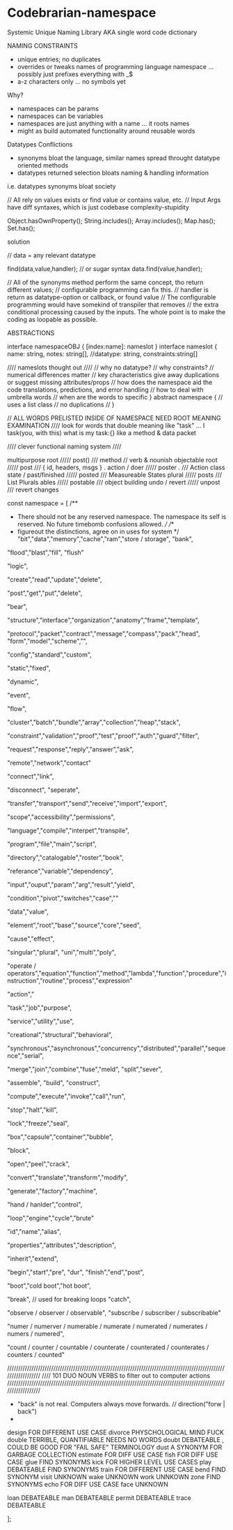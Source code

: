 # Codebrarian-namespace
Systemic Unique Naming Library AKA single word code dictionary

NAMING CONSTRAINTS
* unique entries; no duplicates
* overrides or tweaks names of programming language namespace ... possibly just prefixes everything with _$
* a-z characters only ... no symbols yet

Why?
* namespaces can be params
* namespaces can be variables
* namespaces are just anything with a name ... it roots names
* might as build automated functionality around reusable words

Datatypes Conflictions
* synonyms bloat the language, similar names spread throught datatype oriented methods
* datatypes returned selection bloats naming & handling information

i.e. datatypes synonyms bloat society

// All rely on values exists or find value or contains value, etc.
// Input Args have diff syntaxes, which is just codebase complexity-stupidity

  Object.hasOwnProperty();
  String.includes();
  Array.includes();
  Map.has();
  Set.has();

solution

  // data = any relevant datatype

  find(data,value,handler);
  // or sugar syntax
  data.find(value,handler);
  
  // All of the synonyms method perform the same concept, tho return different values;
  // configurable programming can fix this.
  // handler is return as datatype-option or callback, or found value
  // The configurable programming would have somekind of transpiler that removes 
  // the extra conditional processing caused by the inputs. The whole point is to make the coding as loopable as possible.


ABSTRACTIONS

interface namespaceOBJ {
  [index:name]: nameslot
}
interface nameslot {
  name:       string,
  notes:      string[],
  //datatype:   string,
  constraints:string[]
  
  //// nameslots thought out ////
  // why no datatype?
  // why constraints?
    // numerical differences matter 
    // key characteristics give away duplications or suggest missing attributes/props
  // how does the namespace aid the code translations, predictions, and error handling
  // how to deal with umbrella words
  // when are the words to specific
}
abstract namespace {
  // uses a list class
  // no duplications
  // 
}

// ALL WORDS PRELISTED INSIDE OF NAMESPACE NEED ROOT MEANING EXAMINATION
//// look for words that double meaning like "task"  ... I task(you, with this) what is my task:{} like a method & data packet

//// clever functional naming system ////

multipurpose root     /////  post()      /// method // verb & nounish
objectable root       /////  post        /// { id, headers, msgs } .
action / doer         /////  poster .    /// Action class
state / past/finished /////  posted      /// Measureable States
plural                /////  posts       /// List Plurals
ables                 /////  postable    /// object building
undo / revert         /////  unpost      /// revert changes

const namespace = [
/** 
 * There should not be any reserved namespace. The namespace its self is reserved. No future timebomb confusions allowed.
*/
/** 
 * figureout the distinctions, agree on in uses for system
*/
"bit","data","memory","cache","ram","store / storage",
"bank",

"flood","blast","fill",
"flush"

"logic",

"create","read","update","delete",

"post","get","put","delete",

"bear",

"structure","interface","organization","anatomy","frame","template",

"protocol","packet","contract","message","compass","pack","head",
"form","model","scheme","",

"config","standard","custom",

"static","fixed",

"dynamic",

"event",

"flow", 

"cluster","batch","bundle","array","collection","heap","stack",

"constraint","validation","proof","test","proof","auth","guard","filter",

"request","response","reply","answer","ask",

"remote","network","contact"

"connect","link",

"disconnect", "seperate",

"transfer","transport","send","receive","import","export",

"scope","accessibility","permissions",

"language","compile","interpet","transpile",

"program","file","main","script",

"directory","catalogable","roster","book",

"referance","variable","dependency",

"input","ouput","param","arg","result","yield",

"condition","pivot","switches","case",""

"data","value",

"element","root","base","source","core","seed",

"cause","effect",

"singular","plural",
"uni","multi","poly",

"operate / operators","equation","function","method","lambda","function","procedure","instruction","routine","process","expression"

"action","

"task","job","purpose",

"service","utility","use",

"creational","structural","behavioral",

"synchronous","asynchronous","concurrency","distributed","parallel","sequence","serial",

"merge","join","combine","fuse","meld",
"split","sever",

"assemble", "build", "construct",

"compute","execute","invoke","call","run",

"stop","halt","kill",

"lock","freeze","seal",

"box","capsule","container","bubble",

"block",

"open","peel","crack",

"convert","translate","transform","modify",

"generate","factory","machine",

"hand / hanlder","control",

"loop","engine","cycle","brute"

"id","name","alias",

"properties","attributes","description",

"inherit","extend",

"begin","start","pre",
"dur",
"finish","end","post",

"boot","cold boot","hot boot",


"break", // used for breaking loops
"catch",

"observe   / observer   / observable", 
"subscribe / subscriber / subscribable"

"numer / numerver / numerable / numerate  / numerated / numerates / numers / numered",

"count / counter / countable / counterate / counterated / counterates / counters / counted"


//////////////////////////////////////////////////////////////////////////////////////////////////////////////////
//// 101 DUO NOUN VERBS to filter out to computer actions
//////////////////////////////////////////////////////////////////////////////////////////////////////////////////


* "back" is not real. Computers always move forwards.  // direction("forw | back")
* 

design        FOR DIFFERENT USE CASE
divorce       PHYSCHOLOGICAL MIND FUCK
double        TERRIBLE, QUANTIFIABLE NEEDS NO WORDS
doubt         DEBATEABLE , COULD BE GOOD FOR "FAIL SAFE" TERMINOLOGY
dust          A SYNONYM FOR GARBAGE COLLECTION
estimate      FOR DIFF USE CASE
fish          FOR DIFF USE CASE
glue          FIND SYNONYMS
kick          FOR HIGHER LEVEL USE CASES
play          DEBATEABLE FIND SYNONYMS
train         FOR DIFFERENT USE CASE
bend          FIND SYNONYM
visit         UNKNOWN
wake          UNKNOWN
work          UNNKOWN
zone          FIND SYNONYMS
echo          FOR DIFF USE CASE
face          UNKNOWN

loan          DEBATEABLE
man           DEBATEABLE
permit        DEBATEABLE
trace         DEBATEABLE



];
